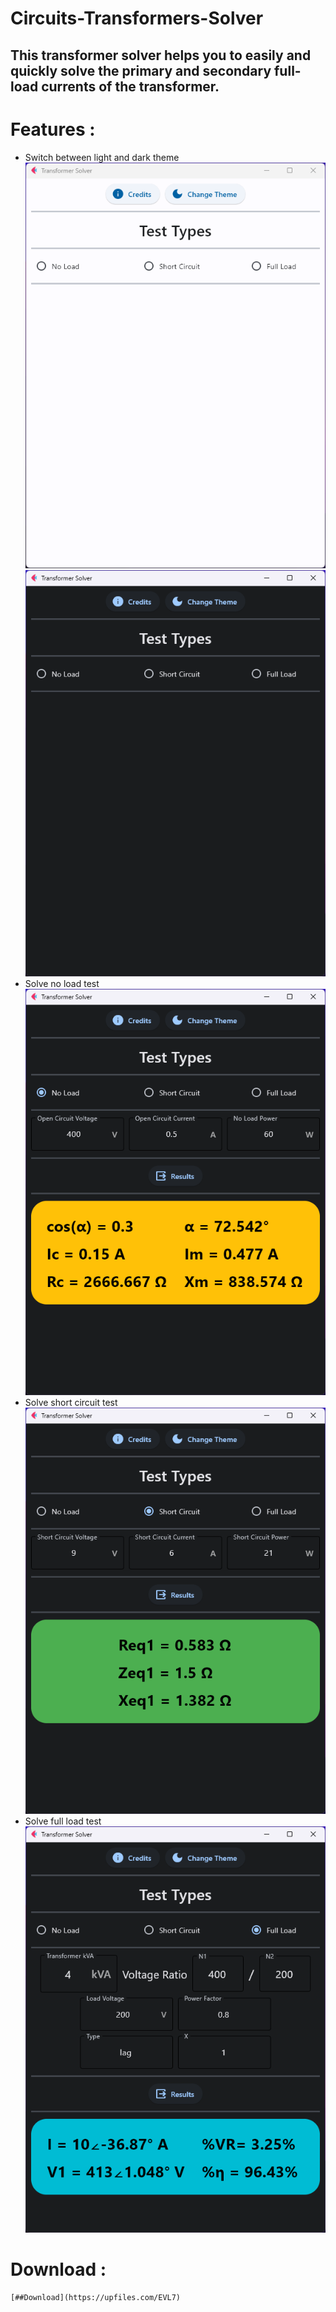 # Circuits-Transformers-Solver
## This transformer solver helps you to easily and  quickly solve the primary and secondary full-load currents of the transformer.
# Features :
- Switch between light and dark theme    
![light](2.png) ![dark](1.png)   
- Solve no load test   
 ![no load test](3.png)   
- Solve short circuit test     
![short circuit test](4.png)    
- Solve full load test     
 ![full load test](5.png)     
    
 # Download :    
  	[##Download](https://upfiles.com/EVL7)    
    